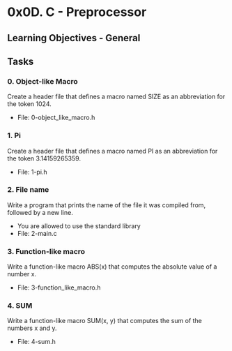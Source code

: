 # 0x0D. C - Preprocessor

## Learning Objectives - General

## Tasks

### 0. Object-like Macro
Create a header file that defines a macro named SIZE as an abbreviation for the token 1024.
 * File: 0-object_like_macro.h

### 1. Pi
Create a header file that defines a macro named PI as an abbreviation for the token 3.14159265359.
 * File: 1-pi.h

### 2. File name
Write a program that prints the name of the file it was compiled from, followed by a new line.

 * You are allowed to use the standard library
 * File: 2-main.c

### 3. Function-like macro
Write a function-like macro ABS(x) that computes the absolute value of a number x.
  * File: 3-function_like_macro.h

### 4. SUM
Write a function-like macro SUM(x, y) that computes the sum of the numbers x and y.
 * File: 4-sum.h
